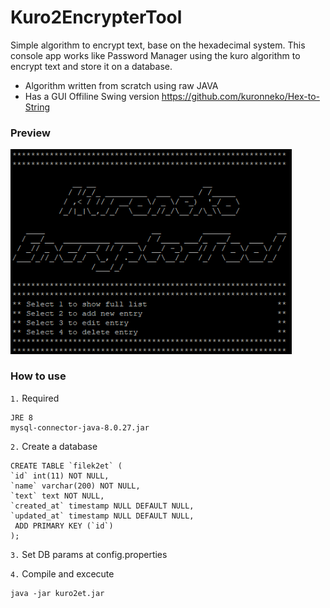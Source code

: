 # Kuro2EncrypterTool
Simple algorithm to encrypt text, base on the hexadecimal system. This console app works like Password Manager using the kuro algorithm to encrypt text and store it on a database.

* Algorithm written from scratch using raw JAVA
* Has a GUI Offiline Swing version https://github.com/kuronneko/Hex-to-String


### Preview
<p> <img src="https://github.com/kuronneko/kuro2et/blob/master/kuro2et.png" width="450"> </p>

### How to use
`1.` Required

    JRE 8
    mysql-connector-java-8.0.27.jar

`2.` Create a database

    CREATE TABLE `filek2et` (
    `id` int(11) NOT NULL,
    `name` varchar(200) NOT NULL,
    `text` text NOT NULL,
    `created_at` timestamp NULL DEFAULT NULL,
    `updated_at` timestamp NULL DEFAULT NULL,
     ADD PRIMARY KEY (`id`)
    );
    
`3.` Set DB params at config.properties

`4.` Compile and excecute

    java -jar kuro2et.jar
 

